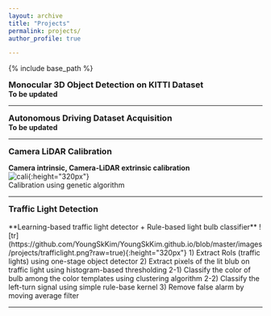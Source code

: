 ```yaml
---
layout: archive
title: "Projects"
permalink: projects/
author_profile: true

---
```


<style type='text/css'> 
h2, h3, h4, h5, h6 {margin: 0;}
.br {display: block; margin-bottom: 0em; margin: 0;} 
</style>

{% include base_path %}

### Monocular 3D Object Detection on KITTI Dataset
#### To be updated
---------------------------------------

### Autonomous Driving Dataset Acquisition
#### To be updated
---------------------------------------

### Camera LiDAR Calibration

**Camera intrinsic, Camera-LiDAR extrinsic calibration**  
![cali](https://github.com/YoungSkKim/YoungSkKim.github.io/blob/master/images/projects/000025.jpg?raw=true){:height="320px"}  
Calibration using genetic algorithm

---------------------------------------

### Traffic Light Detection 
<br/>
**Learning-based traffic light detector + Rule-based light bulb classifier**  
![tr](https://github.com/YoungSkKim/YoungSkKim.github.io/blob/master/images/projects/trafficlight.png?raw=true){:height="320px"}  
1) Extract RoIs (traffic lights) using one-stage object detector  
2) Extract pixels of the lit blub on traffic light using histogram-based thresholding  
 2-1) Classify the color of bulb among the color templates using clustering algorithm  
 2-2) Classify the left-turn signal using simple rule-base kernel  
3) Remove false alarm by moving average filter  

---------------------------------------
